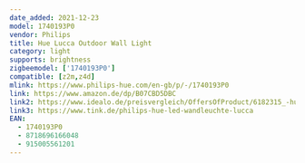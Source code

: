 ```yaml
---
date_added: 2021-12-23
model: 1740193P0
vendor: Philips
title: Hue Lucca Outdoor Wall Light
category: light
supports: brightness
zigbeemodel: ['1740193P0']
compatible: [z2m,z4d]
mlink: https://www.philips-hue.com/en-gb/p/-/1740193P0
link: https://www.amazon.de/dp/B07CBD5DBC
link2: https://www.idealo.de/preisvergleich/OffersOfProduct/6182315_-hue-lucca-1740193p0-philips.html
link3: https://www.tink.de/philips-hue-led-wandleuchte-lucca
EAN: 
  - 1740193P0
  - 8718696166048
  - 915005561201
---
```


